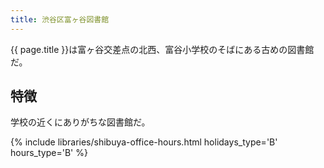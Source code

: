 ```yaml
---
title: 渋谷区富ヶ谷図書館
---
```


{{ page.title }}は富ヶ谷交差点の北西、富谷小学校のそばにある古めの図書館だ。

## 特徴

学校の近くにありがちな図書館だ。

{% include libraries/shibuya-office-hours.html holidays_type='B' hours_type='B' %}

